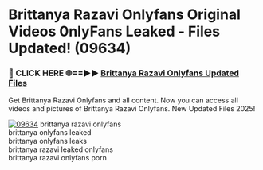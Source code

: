 # Brittanya Razavi Onlyfans Original Videos 0nlyFans Leaked - Files Updated! (09634)

<h3>🔴 CLICK HERE 🌐==►► <a href="https://tinyurl.com/3hn5wdd3" rel="nofollow">Brittanya Razavi Onlyfans Updated Files</a></h3>

Get Brittanya Razavi Onlyfans and all content. Now you can access all videos and pictures of Brittanya Razavi Onlyfans. New Updated Files 2025!

[![09634](https://i.imgur.com/4HnBqBT.gif)](https://tinyurl.com/3hn5wdd3)
brittanya razavi onlyfans<br>
brittanya onlyfans leaked<br>
brittanya onlyfans leaks<br>
brittanya razavi leaked onlyfans<br>
brittanya razavi onlyfans porn